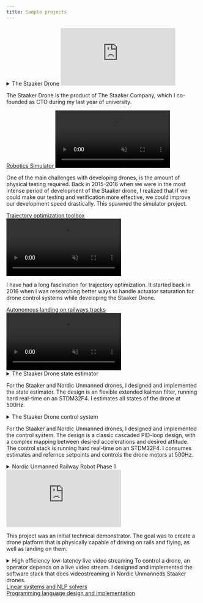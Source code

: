 ```yaml
---
title: Sample projects
---
```


<details>
<summary><span class="detail-header">The Staaker Drone</span>

<iframe src="https://www.youtube-nocookie.com/embed/EpdFByHiORs" title="YouTube video player" frameborder="0" allow="accelerometer; autoplay; clipboard-write; encrypted-media; gyroscope; picture-in-picture" allowfullscreen style="padding-top: 5px;"></iframe>

The Staaker Drone is the product of The Staaker Company, which I co-founded as CTO during my last year of university.
</summary>
We had a common goal of a self flying drone that could follow and film extreme sports athletes autonomously.

As CTO I really focused on understanding our product, both technically and commercially, with the aim of finding a technically feasible product that would satisfy our business and customer constraints.
I believe that one can not lead what one does not understand the underlying dynamics of.
Therefore I spent a lot of time with each engineer to learn their specific fields.
This made me capable of telling where the different fields were in conflict and needed guidance to not end up in a pinch, while they could stay focused on their specializations.

I did lot of the design and specification for the product, examples include:

- Specification of all electrical submodules, how they interact and what main components they should consist of.
- Specification of all physical parameters of the drone, weight, range, speed, and their interaction with each sub-field.
- Specification of all software components: What they do, and how they interact with each other to form a hard-real-time autonomous control system.

We were a small company and everyone took on several roles.  
In addition to the CTO role, I also did software development.
I am a skilled C++/Rust/Haskell/Python programmer and I was responsible for the implementation of signals processing, estimation, tracking, navigation and control, and implementing all of this hard-real-time in C++ on FreeRTOS on an STM32F4.

<h3>Here are some videos captured by our customers</h3>

<iframe src="https://www.youtube-nocookie.com/embed/DBv5XLc4xsY" title="YouTube video player" frameborder="0" allow="accelerometer; autoplay; clipboard-write; encrypted-media; gyroscope; picture-in-picture" allowfullscreen></iframe>

<iframe src="https://www.youtube-nocookie.com/embed/At_Ed2iUpTA" title="YouTube video player" frameborder="0" allow="accelerometer; autoplay; clipboard-write; encrypted-media; gyroscope; picture-in-picture" allowfullscreen></iframe>
</details>

<div class="details-container">
<summary><a href="/pages/robotics-simulator.html"><span class="detail-header">Robotics Simulator</span>

<video class="video-width" autoplay="true" muted="true" loop="true">
<source src="/files/videos/robot-simulator/robot-simulator-gps-noise.webm" type="video/webm">
<source src="/files/videos/robot-simulator/robot-simulator-gps-noise.mp4" type="video/mp4">
</video>
</a>

One of the main challenges with developing drones, is the amount of physical testing required. Back in 2015-2016 when we were in the most intense period of development of the Staaker drone, I realized that if we could make our testing and verification more effective, we could improve our development speed drastically. This spawned the simulator project.
</summary>
</div>

<div class="details-container">
<summary><a href="/pages/trajectory-optimization-toolbox.html"><span class="detail-header">Trajectory optimization toolbox</span>

<video class="video-width" autoplay="true" muted="true" loop="true">
<source src="/files/videos/multicopter-trajectory-optimization.webm" type="video/webm">
<source src="/files/videos/multicopter-trajectory-optimization.mp4" type="video/mp4">
</video>
</a>

I have had a long fascination for trajectory optimization. It started back in 2016 when I was researching better ways to handle actuator saturation for drone control systems while developing the Staaker Drone.
</summary>
</div>

<div class="details-container">
<summary><a href="/pages/autonomous-rail-landing.html"><span class="detail-header">Autonomous landing on railways tracks</span>

<video class="video-width" autoplay="true" muted="true" loop="true">
<source src="/files/videos/robot-simulator/robot-simulator-rail-landing.webm" type="video/webm">
<source src="/files/videos/robot-simulator/robot-simulator-rail-landing.mp4" type="video/mp4">
</video>
</a>
</summary>
</div>

<details>
<summary><span class="detail-header">The Staaker Drone state estimator</span>

For the Staaker and Nordic Unmanned drones, I designed and implemented the state estimator. The design is an flexible extended kalman filter, running hard real-time on an STDM32F4. I estimates all states of the drone at 500Hz.</summary>

<h3>General design</h3>
The Staaker Drone uses an extended kalman filter as its state estimator.
The state contains position, velocity, acceleration, attitude modelled as a quaternion and 3-axis gyro-bias.
The control input tho the filter is the gyroscope and body frame accelerometer measurements.
The kalman filter supports several different types of measurements (kalman updates):

1. World-frame-yaw heading
2. Body acceleration
3. Combinated body acceleration north-east heading
4. Altitude measurement (barometer or GPS-height)
5. Combined GPS-north-east-position, altitude, NorthEastDown-velocity, body-acceleration and word-frame-yaw heading

The reason for this many types of measurements is that data arrives at different rates.
The sensors are ordered from slowes to fastes:

- GPS: 5-10Hz, not hard-real-time timing
- Barometer/compass: ~20Hz sampling
- Accelerometer/gyroscope: 500Hz sampling

At each update of the kalman filter, the readyness of new sensor data is checked for each sensor.

- If GPS data is available, the most expensive and full update step is run, 5.
- Else if magnetometer data is available, update 3. is run
- If barometer data is available, update 4.
- Last, if accelerometer data is available, and it has not yet been "consumed" by any of the other update steps, update 2. is run.

With this design, the kalman filter can estimate and integrate data from all the different sensors, in a consistent manner, at the highest possible rate, 500Hz, without
having to to hacks like having an integrating observer running ahead in time of the kalman filter.

A critical point in the design of any kalmin filter that contains attitude is how to parametrize it.
In my work I have choosen that the kalman filter estimates a linearized 3-axis error angle, of the current non-linear quaternion state. This is different from linearizing the quaternion equations and directly estimating the next 4 quaternion coordinates. 
The reason for this is that attitude-quaternions require that $|q|=1$, which is
a constraint the kalman filter is not able to take into account.
This means that any extended kalman filter which is estimating directly an quaternions, DCM-matrices or similar will end up estimating poorly, especially for very dynamic systems, as the extended kalman filter ends up with an estimate where $|q|\ne1$.

<h3>Software implementation</h3>
The kalman filter is required to run at 500Hz on a tiny STM32F4 chip.
A normal naive implementation in C++ would have a hard time getting close to just 50Hz update rate on such a processor.
To enable this fast enough numerics on such a small computing budget, I developed
an optimizing symbolic math based numerical compiler in Python using SymPy.
The compiler takes as input the symbolic equations for the movement of a drone, and outputs a C-file, containing no dynamic memory, no loops, no unbounded control logic.
One of the key innovations for this was to find a general closed form solution for the covariance update step in the kalman equations and compressing this expression down to a code size that quickly will execute on a microcontroller.

The compiler is fully integrated into the drone build system, so chaning any of the declarative model-input files triggers a full rebuild of the whole kalman filter stack.
</details>

<details>
<summary><span class="detail-header">The Staaker Drone control system</span>

For the Staaker and Nordic Unmanned drones, I designed and implemented the control system. The design is a classic cascaded PID-loop design, with a complex mapping between desired accelerations and desired attitude. The control stack is running hard real-time on an STDM32F4. I consumes estimates and refernce setpoints and controls the drone motors at 500Hz.</summary>

<h3>General design</h3>
The Staaker drone control system is a classic cascaded PID design.
For position, the implementation is straight forward.
For velocity, if saturation is reached, a heuristic prioritizing altitude is used. This saves the drone from crashing into the ground if it is given velocity setpoints it can not reach.
Acceleration is mapped to orientation and thrust, by solving the physical model of the forces on the craft for orientation.
Orientation uses a a nonlinear control law. It takes into account that roll and pitch moments are much easier to generate than yaw.
It also takes into account the existing momentum of the craft.
The generated rate setpoint from the orientation control law is used by the rate PID controller.

<h3>Motor saturation handling</h3>
Quadcopter controller design would be easy, if it wasn't for saturation. The reason is that in the control system, information flows from the slow dynamics, to the fast dynamics. Position -> velocity -> attitude -> rates -> motor setpoints.
First when some motor setpoints have been computed, you will know if any of the motors will saturate.
If none of the motors saturate, you now have the problem of propagating backwards trough the control laws the saturation, trying to change the setpoints so that the saturation disappears.

In the Staaker drone, yaw-rate is always sacrificed first, if saturation is detected. This is because a quadrotor can fly safely as long as it is able to measure its yaw, while it does not need to control it. A fascinating example of this is in this video:

<iframe src="https://www.youtube-nocookie.com/embed/t369aSInq-E?start=14" title="YouTube video player" frameborder="0" allow="accelerometer; autoplay; clipboard-write; encrypted-media; gyroscope; picture-in-picture" allowfullscreen></iframe>

</details>

<details>
<summary><span class="detail-header">Nordic Unmanned Railway Robot Phase 1</span>

<iframe src="https://www.youtube-nocookie.com/embed/srBggRXdrAM" title="YouTube video player" frameborder="0" allow="accelerometer; autoplay; clipboard-write; encrypted-media; gyroscope; picture-in-picture" allowfullscreen></iframe>

This project was an initial technical demonstrator.
The goal was to create a drone platform that is physically capable of driving on rails and flying, as well as landing on them.
</summary>

<h3>Drone platform</h3>
For the drone platform, our BG200 platform was adapted.
Here my responsibility was an ensuring the following properties of the platform

- Flight characteristics able to land.
- Flight endurance to be be able to jump between tracks many times.
- Rail driving endurance of >100km.
- Feasible placement for all avionics, computer vision and onboard computing systems
- Compromize between fligth and rail running performance

As the project had constraints, we could not change the BG200 frame design, only add to it.
The end result is a carefull compromize between all the performance factors, complexity and cost.
</details>

<!--details>
<summary>
<span class="detail-header">The Staaker Drone embedded system architecture</span>
The Staaker Drone Autopilot system runs on an embedded MCU, on STM32F4/STM32F7.
As CTO in The Staaker Company, and VP Software & Systems Engineering in Nordic Unmanned,
I both oversaw the overall design and architecture of our embedded system.
</summary>

<h3>Overall architecture</h3>
When starting The Staaker Company, we decided for using C++ as our main language.
</details-->

<details>
<summary><span class="detail-header">High efficiency low-latency live video streaming</span>
To control a drone, an operator depends on a live video stream. I designed and implemented the software stack that does videostreaming in Nordic Unmanneds Staaker drones.</summary>

<h3>General design goals</h3>
Key design goal for the video streaming stack was the following:

- Low end-to-end latency. From the camera grabs a frame untill it is visible on the screen on the ground, there should be no more than 60-70ms for the operator to feel he still has control of the craft.
- Low bandwith. Long range together with maximum power requirements on radio equipment means that the received signal from the drone is weak. This leads to a low maximum bandwidth. We optimized or systems to carry 2 video streams within 1.5megabit of bandwith.
- High tolerance to network packet loss
- High tolerance to network packet jitter
- High energy/compute efficiency

<h3>Implementation</h3>
To get low end-to-end latency, there can be very few buffers in the pipeline.
The only places where data is buffered in the solution is inside the video encoder, which requires at least 1 single frame delay to be able to do delta encoding, and withing the reciving jitterbufer, that handles network packet reordering. Another critical part of the latency was to use hardware accelerated encoding and tune the encoder for minimal latency.

To get the required energy/compute efficiency using VA-API was choosen. This offloads the hard work of H264 video encoding to the underlying graphics hardware.

To handle network packet jitter, a jitterbuffer was used on the receiver side. To handle packet loss, additional forward error correction coding is used on the sender side, and the accompanying FEC-decoding on the reciving side. This lets the link handle X% packet loss, at the cost of X% extra bandwidth, without any loss of information on the receiving side.

The system was implemented in the Rust programming language, using the gstreamer library.
</details>

<div class="details-container">
<summary><a href="/pages/numerical-solvers.html"><span class="detail-header">Linear systems and NLP solvers</span>
</a></summary>
</div>

<div class="details-container">
<summary><a href="/pages/kontrol-lang.html"><span class="detail-header">Programming language design and implementation</span>
</a></summary>
</div>

<!--details>
<summary><span class="detail-header">Long Range Mesh Radio system</span>
For several of our missions in Nordic Unmanned. Dedicated long range radio links are required. These are used for streaming live data down to the operator as well as controling the drone. I have worked with the selection, testing and verification of the radio system we used.</summary>

<h3>Specification</h3>

<h3>Testing and verification</h3>
</details-->

<!--details>
<summary><span class="detail-header">Nordic Unmanned RailRover</span>
todo
</details-->


<!--
# Skills TODO
- Software architecture
- Numerical analysis
- Mathematical modeling, physics, and simulation
- Estimation and control
- Hardware and software in the loop simulation
- Library development
-->
